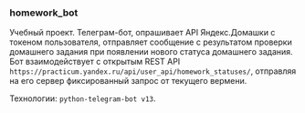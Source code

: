 ### homework_bot

Учебный проект. Телеграм-бот, опрашивает API Яндекс.Домашки с токеном пользователя, отправляет сообщение с результатом проверки домашнего задания при появлении нового статуса домашнего задания.
Бот взаимодействует с открытым REST API ```https://practicum.yandex.ru/api/user_api/homework_statuses/```, отправляя на его сервер фиксированный запрос от текущего вермени.

Технологии: ```python-telegram-bot v13```.


